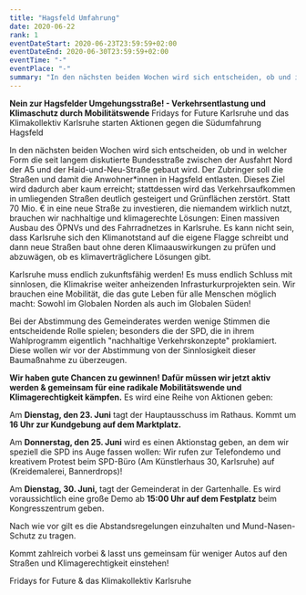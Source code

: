 ```yaml
---
title: "Hagsfeld Umfahrung"
date: 2020-06-22
rank: 1
eventDateStart: 2020-06-23T23:59:59+02:00
eventDateEnd: 2020-06-30T23:59:59+02:00
eventTime: "-"
eventPlace: "-"
summary: "In den nächsten beiden Wochen wird sich entscheiden, ob und in welcher Form die seit langem diskutierte Bundesstraße zwischen der Ausfahrt Nord der A5 und der Haid-und-Neu-Straße gebaut wird. Fridays for Future Karlsruhe und das Klimakollektiv Karlsruhe starten Aktionen gegen die Südumfahrung Hagsfeld. Hier erfahrt ihr welche Aktionen wann und wo statt finden."
---
```

**Nein zur Hagsfelder Umgehungsstraße! - Verkehrsentlastung und Klimaschutz durch Mobilitätswende**
Fridays for Future Karlsruhe und das Klimakollektiv Karlsruhe starten Aktionen gegen die Südumfahrung Hagsfeld

In den nächsten beiden Wochen wird sich entscheiden, ob und in welcher Form die seit langem diskutierte Bundesstraße zwischen der Ausfahrt Nord der A5 und der Haid-und-Neu-Straße gebaut wird. Der Zubringer soll die Straßen und damit die Anwohner*innen in Hagsfeld entlasten. Dieses Ziel wird dadurch aber kaum erreicht; stattdessen wird das Verkehrsaufkommen in umliegenden Straßen deutlich gesteigert und Grünflächen zerstört. Statt 70 Mio. € in eine neue Straße zu investieren, die niemandem wirklich nutzt, brauchen wir nachhaltige und klimagerechte Lösungen: Einen massiven Ausbau des ÖPNVs und des Fahrradnetzes in Karlsruhe. Es kann nicht sein, dass Karlsruhe sich den Klimanotstand auf die eigene Flagge schreibt und dann neue Straßen baut ohne deren Klimaauswirkungen zu prüfen und abzuwägen, ob es klimaverträglichere Lösungen gibt. 

Karlsruhe muss endlich zukunftsfähig werden! Es muss endlich Schluss mit sinnlosen, die Klimakrise weiter anheizenden Infrasturkurprojekten sein. Wir brauchen eine Mobilität, die das gute Leben für alle Menschen möglich macht: Sowohl im Globalen Norden als auch im Globalen Süden! 

Bei der Abstimmung des Gemeinderates werden wenige Stimmen die entscheidende Rolle spielen; besonders die der SPD, die in ihrem Wahlprogramm eigentlich "nachhaltige Verkehrskonzepte" proklamiert. Diese wollen wir vor der Abstimmung von der Sinnlosigkeit dieser Baumaßnahme zu überzeugen.

**Wir haben gute Chancen zu gewinnen! Dafür müssen wir jetzt aktiv werden & gemeinsam für eine radikale Mobilitätswende und Klimagerechtigkeit kämpfen.**
Es wird eine Reihe von Aktionen geben:

Am **Dienstag, den 23. Juni** tagt der Hauptausschuss im Rathaus. Kommt um **16 Uhr zur Kundgebung auf dem Marktplatz.**

Am **Donnerstag, den 25. Juni** wird es einen Aktionstag geben, an dem wir speziell die SPD ins Auge fassen wollen: Wir rufen zur Telefondemo und kreativem Protest beim SPD-Büro (Am Künstlerhaus 30, Karlsruhe) auf (Kreidemalerei, Bannerdrops)!

Am **Dienstag, 30. Juni,** tagt der Gemeinderat in der Gartenhalle. Es wird voraussichtlich eine große Demo ab **15:00 Uhr auf dem Festplatz** beim Kongresszentrum geben.

Nach wie vor gilt es die Abstandsregelungen einzuhalten und Mund-Nasen-Schutz zu tragen.

Kommt zahlreich vorbei & lasst uns gemeinsam für weniger Autos auf den Straßen und Klimagerechtigkeit einstehen!

Fridays for Future & das Klimakollektiv Karlsruhe